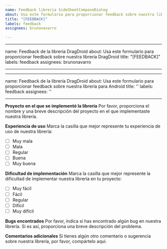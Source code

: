 ```yaml
---
name: Feedback libreria SideSheetComposeDialog
about: Usa este formulario para proporcionar feedback sobre nuestra librería SideSheetComposeDialog
title: "[FEEDBACK]"
labels: feedback
assignees: brunonavarro

---
```


---
name: Feedback de la libreria DragDroid
about: Usa este formulario para proporcionar feedback sobre nuestra librería DragDroid
title: "[FEEDBACK]"
labels: feedback
assignees: brunonavarro

---

---
name: Feedback de la librería DragDroid
about: Usa este formulario para proporcionar feedback sobre nuestra librería para Android
title: ''
labels: feedback
assignees: ''

---

**Proyecto en el que se implementó la librería**
Por favor, proporciona el nombre y una breve descripción del proyecto en el que implementaste nuestra librería.

**Experiencia de uso**
Marca la casilla que mejor represente tu experiencia de uso de nuestra librería:

- [ ] Muy mala
- [ ] Mala
- [ ] Regular
- [ ] Buena
- [ ] Muy buena

**Dificultad de implementación**
Marca la casilla que mejor represente la dificultad de implementar nuestra librería en tu proyecto:

- [ ] Muy fácil
- [ ] Fácil
- [ ] Regular
- [ ] Difícil
- [ ] Muy difícil

**Bugs encontrados**
Por favor, indica si has encontrado algún bug en nuestra librería. Si es así, proporciona una breve descripción del problema.

**Comentarios adicionales**
Si tienes algún otro comentario o sugerencia sobre nuestra librería, por favor, compártelo aquí.
